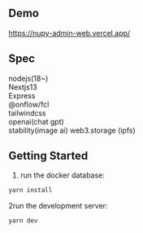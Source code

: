 ## Demo
https://nupy-admin-web.vercel.app/


## Spec
nodejs(18~) <br/>
Nextjs13<br/>
Express<br/>
@onflow/fcl<br/>
tailwindcss<br/>
openai(chat gpt)<br/>
stability(image ai)
web3.storage (ipfs)

## Getting Started
1. run the docker database:
```bash
yarn install
```

2run the development server:
```bash
yarn dev
```